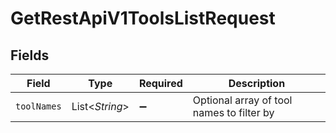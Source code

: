 # GetRestApiV1ToolsListRequest


## Fields

| Field                                     | Type                                      | Required                                  | Description                               |
| ----------------------------------------- | ----------------------------------------- | ----------------------------------------- | ----------------------------------------- |
| `toolNames`                               | List\<*String*>                           | :heavy_minus_sign:                        | Optional array of tool names to filter by |